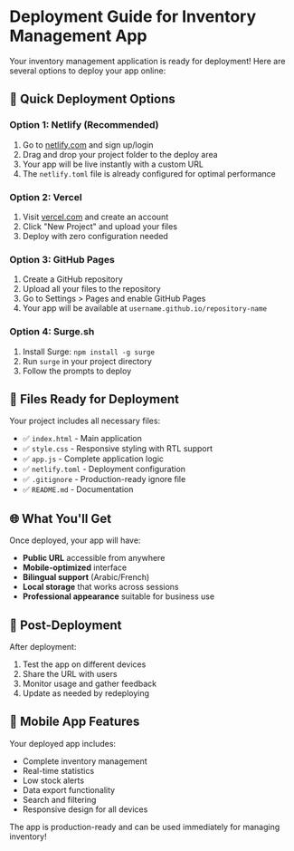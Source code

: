 # Deployment Guide for Inventory Management App

Your inventory management application is ready for deployment! Here are several options to deploy your app online:

## 🚀 Quick Deployment Options

### Option 1: Netlify (Recommended)
1. Go to [netlify.com](https://netlify.com) and sign up/login
2. Drag and drop your project folder to the deploy area
3. Your app will be live instantly with a custom URL
4. The `netlify.toml` file is already configured for optimal performance

### Option 2: Vercel
1. Visit [vercel.com](https://vercel.com) and create an account
2. Click "New Project" and upload your files
3. Deploy with zero configuration needed

### Option 3: GitHub Pages
1. Create a GitHub repository
2. Upload all your files to the repository
3. Go to Settings > Pages and enable GitHub Pages
4. Your app will be available at `username.github.io/repository-name`

### Option 4: Surge.sh
1. Install Surge: `npm install -g surge`
2. Run `surge` in your project directory
3. Follow the prompts to deploy

## 📁 Files Ready for Deployment

Your project includes all necessary files:
- ✅ `index.html` - Main application
- ✅ `style.css` - Responsive styling with RTL support
- ✅ `app.js` - Complete application logic
- ✅ `netlify.toml` - Deployment configuration
- ✅ `.gitignore` - Production-ready ignore file
- ✅ `README.md` - Documentation

## 🌐 What You'll Get

Once deployed, your app will have:
- **Public URL** accessible from anywhere
- **Mobile-optimized** interface
- **Bilingual support** (Arabic/French)
- **Local storage** that works across sessions
- **Professional appearance** suitable for business use

## 🔧 Post-Deployment

After deployment:
1. Test the app on different devices
2. Share the URL with users
3. Monitor usage and gather feedback
4. Update as needed by redeploying

## 📱 Mobile App Features

Your deployed app includes:
- Complete inventory management
- Real-time statistics
- Low stock alerts
- Data export functionality
- Search and filtering
- Responsive design for all devices

The app is production-ready and can be used immediately for managing inventory!
